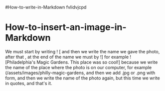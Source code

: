 #How-to-write-in-Markdown
fvlidvjcpd
# How-to-insert-an-image-in-Markdown

We must start by writing ! [ and then we write the name we gave the photo, after that , at the end of the name we must by !] for example ! [Philadelphia's Magic Gardens. This 
place was so cool!] because we write the name of the place where the photo is on our computer, for example (/assets/images/philly-magic-gardens, and then we add .jpg or .png with 
form, and then we write the name of the photo again, but this time we write in quotes, and that's it.
